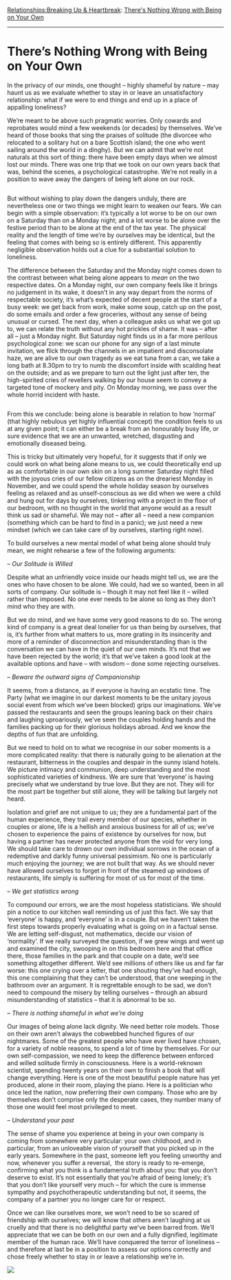 [Relationships:](https://www.theschooloflife.com/thebookoflife/category/relationships/)[Breaking Up & Heartbreak](https://www.theschooloflife.com/thebookoflife/category/relationships/breaking-up-heartbreak/): [There's Nothing Wrong with Being on Your Own](https://www.theschooloflife.com/thebookoflife/the-terror-of-being-on-our-own/)

* * *

# There’s Nothing Wrong with Being on Your Own

In the privacy of our minds, one thought – highly shameful by nature – may haunt us as we evaluate whether to stay in or leave an unsatisfactory relationship: what if we were to end things and end up in a place of appalling loneliness?

We’re meant to be above such pragmatic worries. Only cowards and reprobates would mind a few weekends (or decades) by themselves. We’ve heard of those books that sing the praises of solitude (the divorcee who relocated to a solitary hut on a bare Scottish island; the one who went sailing around the world in a dinghy). But we can admit that we’re not naturals at this sort of thing: there have been empty days when we almost lost our minds. There was one trip that we took on our own years back that was, behind the scenes, a psychological catastrophe. We’re not really in a position to wave away the dangers of being left alone on our rock.

<figure class="aligncenter"><img src="https://www.theschooloflife.com/thebookoflife/wp-content/uploads/2019/11/IMG_1151.jpg" alt="" class="wp-image-23811" srcset="https://www.theschooloflife.com/thebookoflife/wp-content/uploads/2019/11/IMG_1151.jpg 918w, https://www.theschooloflife.com/thebookoflife/wp-content/uploads/2019/11/IMG_1151-300x200.jpg 300w, https://www.theschooloflife.com/thebookoflife/wp-content/uploads/2019/11/IMG_1151-768x512.jpg 768w" sizes="(max-width: 918px) 100vw, 918px"></figure>

But without wishing to play down the dangers unduly, there are nevertheless one or two things we might learn to weaken our fears. We can begin with a simple observation: it’s typically a lot worse to be on our own on a Saturday than on a Monday night; and a lot worse to be alone over the festive period than to be alone at the end of the tax year. The physical reality and the length of time we’re by ourselves may be identical, but the feeling that comes with being so is entirely different. This apparently negligible observation holds out a clue for a substantial solution to loneliness.

The difference between the Saturday and the Monday night comes down to the contrast between what being alone appears to _mean_ on the two respective dates. On a Monday night, our own company feels like it brings no judgement in its wake, it doesn’t in any way depart from the norms of respectable society, it’s what’s expected of decent people at the start of a busy week: we get back from work, make some soup, catch up on the post, do some emails and order a few groceries, without any sense of being unusual or cursed. The next day, when a colleague asks us what we got up to, we can relate the truth without any hot prickles of shame. It was – after all – just a Monday night. But Saturday night finds us in a far more perilous psychological zone: we scan our phone for any sign of a last minute invitation, we flick through the channels in an impatient and disconsolate haze, we are alive to our own tragedy as we eat tuna from a can, we take a long bath at 8.30pm to try to numb the discomfort inside with scalding heat on the outside; and as we prepare to turn out the light just after ten, the high-spirited cries of revellers walking by our house seem to convey a targeted tone of mockery and pity. On Monday morning, we pass over the whole horrid incident with haste.&nbsp;

<figure class="aligncenter"><img src="https://www.theschooloflife.com/thebookoflife/wp-content/uploads/2019/11/IMG_0730.jpg" alt="" class="wp-image-23812" srcset="https://www.theschooloflife.com/thebookoflife/wp-content/uploads/2019/11/IMG_0730.jpg 918w, https://www.theschooloflife.com/thebookoflife/wp-content/uploads/2019/11/IMG_0730-277x300.jpg 277w, https://www.theschooloflife.com/thebookoflife/wp-content/uploads/2019/11/IMG_0730-768x833.jpg 768w" sizes="(max-width: 918px) 100vw, 918px"></figure>

From this we conclude: being alone is bearable in relation to how ‘normal’ (that highly nebulous yet highly influential concept) the condition feels to us at any given point; it can either be a break from an honourably busy life, or sure evidence that we are an unwanted, wretched, disgusting and emotionally diseased being.&nbsp;

This is tricky but ultimately very hopeful, for it suggests that if only we could work on what being alone means to us, we could theoretically end up as as comfortable in our own skin on a long summer Saturday night filled with the joyous cries of our fellow citizens as on the dreariest Monday in November, and we could spend the whole holiday season by ourselves feeling as relaxed and as unself-conscious as we did when we were a child and hung out for days by ourselves, tinkering with a project in the floor of our bedroom, with no thought in the world that anyone would as a result think us sad or shameful. We may not – after all – need a new companion (something which can be hard to find in a panic); we just need a new mindset (which we can take care of by ourselves, starting right now).

To build ourselves a new mental model of what being alone should truly mean, we might rehearse a few of the following arguments:

_– Our Solitude is Willed_

Despite what an unfriendly voice inside our heads might tell us, we are the ones who have chosen to be alone. We could, had we so wanted, been in all sorts of company. Our solitude is – though it may not feel like it – willed rather than imposed. No one ever needs to be alone so long as they don’t mind who they are with.&nbsp;

But we do mind, and we have some very good reasons to do so. The wrong kind of company is a great deal lonelier for us than being by ourselves, that is, it’s further from what matters to us, more grating in its insincerity and more of a reminder of disconnection and misunderstanding than is the conversation we can have in the quiet of our own minds. It’s not that we have been rejected by the world; it’s that we’ve taken a good look at the available options and have – with wisdom – done some rejecting ourselves.

_– Beware the outward signs of Companionship_

It seems, from a distance, as if everyone is having an ecstatic time. The Party (what we imagine in our darkest moments to be the unitary joyous social event from which we’ve been blocked) grips our imaginations. We’ve passed the restaurants and seen the groups leaning back on their chairs and laughing uproariously, we’ve seen the couples holding hands and the families packing up for their glorious holidays abroad. And we know the depths of fun that are unfolding.

But we need to hold on to what we recognise in our sober moments is a more complicated reality: that there is naturally going to be alienation at the restaurant, bitterness in the couples and despair in the sunny island hotels. We picture intimacy and communion, deep understanding and the most sophisticated varieties of kindness. We are sure that ‘everyone’ is having precisely what we understand by true love. But they are not. They will for the most part be together but still alone, they will be talking but largely not heard.

Isolation and grief are not unique to us; they are a fundamental part of the human experience, they trail every member of our species, whether in couples or alone, life is a hellish and anxious business for all of us; we’ve chosen to experience the pains of existence by ourselves for now, but having a partner has never protected anyone from the void for very long. We should take care to drown our own individual sorrows in the ocean of a redemptive and darkly funny universal pessimism. No one is particularly much enjoying the journey; we are not built that way. As we should never have allowed ourselves to forget in front of the steamed up windows of restaurants, life simply is suffering for most of us for most of the time.

_– We get statistics wrong_

To compound our errors, we are the most hopeless statisticians. We should pin a notice to our kitchen wall reminding us of just this fact. We say that ‘everyone’ is happy, and ‘everyone’ is in a couple. But we haven’t taken the first steps towards properly evaluating what is going on in a factual sense. We are letting self-disgust, not mathematics, decide our vision of ‘normality’. If we really surveyed the question, if we grew wings and went up and examined the city, swooping in on this bedroom here and that office there, those families in the park and that couple on a date, we’d see something altogether different. We’d see millions of others like us and far far worse: this one crying over a letter, that one shouting they’ve had enough, this one complaining that they can’t be understood, that one weeping in the bathroom over an argument. It is regrettable enough to be sad, we don’t need to compound the misery by telling ourselves – through an absurd misunderstanding of statistics – that it is abnormal to be so.

_– There is nothing shameful in what we’re doing_

Our images of being alone lack dignity. We need better role models. Those on their own aren’t always the cobwebbed hunched figures of our nightmares. Some of the greatest people who have ever lived have chosen, for a variety of noble reasons, to spend a lot of time by themselves. For our own self-compassion, we need to keep the difference between enforced and willed solitude firmly in consciousness. Here is a world-reknown scientist, spending twenty years on their own to finish a book that will change everything. Here is one of the most beautiful people nature has yet produced, alone in their room, playing the piano. Here is a politician who once led the nation, now preferring their own company. Those who are by themselves don’t comprise only the desperate cases, they number many of those one would feel most privileged to meet.

_– Understand your past_

The sense of shame you experience at being in your own company is coming from somewhere very particular: your own childhood, and in particular, from an unloveable vision of yourself that you picked up in the early years. Somewhere in the past, someone left you feeling unworthy and now, whenever you suffer a reversal,&nbsp; the story is ready to re-emerge, confirming what you think is a fundamental truth about you: that you don’t deserve to exist. It’s not essentially that you’re afraid of being lonely; it’s that you don’t like yourself very much – for which the cure is immense sympathy and psychotherapeutic understanding but not, it seems, the company of a partner you no longer care for or respect.

Once we can like ourselves more, we won’t need to be so scared of friendship with ourselves; we will know that others aren’t laughing at us cruelly and that there is no delightful party we’ve been barred from. We’ll appreciate that we can be both on our own and a fully dignified, legitimate member of the human race. We’ll have conquered the terror of loneliness – and therefore at last be in a position to assess our options correctly and chose freely whether to stay in or leave a relationship we’re in.

[![](https://img.youtube.com/vi/vR5prDWTc5U/0.jpg)](https://www.youtube.com/embed/vR5prDWTc5U '')
